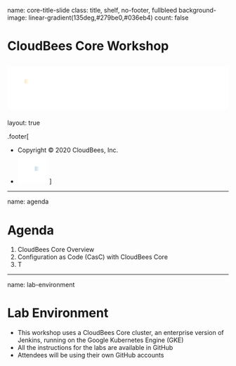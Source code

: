 name: core-title-slide
class: title, shelf, no-footer, fullbleed
background-image: linear-gradient(135deg,#279be0,#036eb4)
count: false

# CloudBees Core Workshop
![:scale 15%](../img/CloudBees-Logo-White+Tag.png)
---
layout: true

.footer[
- Copyright © 2020 CloudBees, Inc.
- ![:scale 100%](../img/CloudBees-Submark-White.svg)
]
---
name: agenda
# Agenda

1. CloudBees Core Overview
2. Configuration as Code (CasC) with CloudBees Core
3. T

---
name: lab-environment
# Lab Environment
* This workshop uses a CloudBees Core cluster, an enterprise version of Jenkins, running on the Google Kubernetes Engine (GKE)
* All the instructions for the labs are available in GitHub
* Attendees will be using their own GitHub accounts 